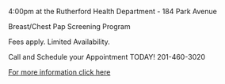4:00pm at the Rutherford Health Department - 184 Park Avenue

Breast/Chest Pap Screening Program

Fees apply. Limited Availability.

Call and Schedule your Appointment TODAY! 201-460-3020

[For more information click here](/departments/health/2024/09/19/breast-screening)
